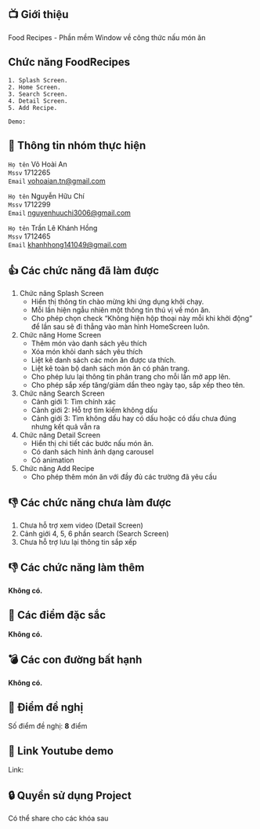 ## 📺 Giới thiệu
Food Recipes - Phần mềm Window về công thức nấu món ăn
## Chức năng **FoodRecipes**  
    1. Splash Screen.
    2. Home Screen.
    3. Search Screen.
    4. Detail Screen.
    5. Add Recipe.

`Demo: `
## 🤵 Thông tin nhóm thực hiện

`Họ tên` Võ Hoài An  
`Mssv` 1712265  
`Email` vohoaian.tn@gmail.com

`Họ tên` Nguyễn Hữu Chí  
`Mssv` 1712299  
`Email` nguyenhuuchi3006@gmail.com

`Họ tên` Trần Lê Khánh Hồng  
`Mssv` 1712465	  
`Email` khanhhong141049@gmail.com
## 👍 Các chức năng đã làm được
1. Chức năng Splash Screen
    - Hiển thị thông tin chào mừng khi ứng dụng khởi chạy.
    - Mỗi lần hiện ngẫu nhiên một thông tin thú vị về món ăn.
    - Cho phép chọn check “Không hiện hộp thoại này mỗi khi khởi động” để lần sau sẽ đi thẳng vào màn hình HomeScreen luôn.
2. Chức năng Home Screen
    - Thêm món vào danh sách yêu thích
    - Xóa món khỏi danh sách yêu thích
    - Liệt kê danh sách các món ăn được ưa thích.
    - Liệt kê toàn bộ danh sách món ăn có phân trang.
    - Cho phép lưu lại thông tin phân trang cho mỗi lần mở app lên.
    - Cho phép sắp xếp tăng/giảm dần theo ngày tạo, sắp xếp theo tên.
3. Chức năng Search Screen
    - Cảnh giới 1: Tìm chính xác
    - Cảnh giới 2: Hỗ trợ tìm kiếm không dấu
    - Cảnh giới 3: Tìm không dấu hay có dấu hoặc có dấu chưa đúng nhưng kết quả vẫn ra
4. Chức năng Detail Screen
    - Hiển thị chi tiết các bước nấu món ăn.
    - Có danh sách hình ảnh dạng carousel
    - Có animation
5. Chức năng Add Recipe
    - Cho phép thêm món ăn với đầy đủ các trường đã yêu cầu
## 👎 Các chức năng chưa làm được
1. Chưa hỗ trợ xem video (Detail Screen)
2. Cảnh giới 4, 5, 6 phần search (Search Screen)
3. Chưa hỗ trợ lưu lại thông tin sắp xếp
## 👎 Các chức năng làm thêm
**Không có.**
## 🎉 Các điểm đặc sắc
**Không có.**
## 💣 Các con đường bất hạnh
**Không có.**
## 💌 Điểm đề nghị
Số điểm đề nghị: **8** điểm
## 📌 Link Youtube demo
Link: 
## 🔒 Quyền sử dụng Project
Có thể share cho các khóa sau
